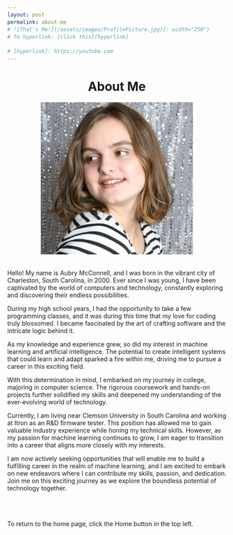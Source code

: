 ```yaml
---
layout: post
permalink: about-me
# ![That's Me!](/assets/images/ProfilePicture.jpg){: width="250"}
# To hyperlink: [click this][hyperlink]

# [hyperlink]: https://youtube.com
---
```

    
<h1 class="post-title p-name"><span class="gold"> <div style="text-align:center"> About Me </div></span></h1>

<div style="text-align: center"><img src="./assets/images/SideEyePic.jpg" width="350"></div>

<br>Hello! My name is Aubry McConnell, and I was born in the vibrant city of Charleston, South Carolina, in 2000. Ever since I was young, I have been captivated by the world of computers and technology, constantly exploring and discovering their endless possibilities.

During my high school years, I had the opportunity to take a few programming classes, and it was during this time that my love for coding truly blossomed. I became fascinated by the art of crafting software and the intricate logic behind it.

As my knowledge and experience grew, so did my interest in machine learning and artificial intelligence. The potential to create intelligent systems that could learn and adapt sparked a fire within me, driving me to pursue a career in this exciting field.

With this determination in mind, I embarked on my journey in college, majoring in computer science. The rigorous coursework and hands-on projects further solidified my skills and deepened my understanding of the ever-evolving world of technology.

Currently, I am living near Clemson University in South Carolina and working at Itron as an R&D firmware tester. This position has allowed me to gain valuable industry experience while honing my technical skills. However, as my passion for machine learning continues to grow, I am eager to transition into a career that aligns more closely with my interests.

I am now actively seeking opportunities that will enable me to build a fulfilling career in the realm of machine learning, and I am excited to embark on new endeavors where I can contribute my skills, passion, and dedication. Join me on this exciting journey as we explore the boundless potential of technology together.

<br><br><br>To return to the home page, click the Home button in the top left.
